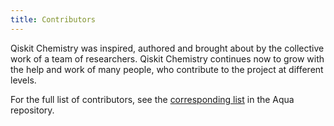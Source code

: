 ```yaml
---
title: Contributors
---
```


Qiskit Chemistry was inspired, authored and brought about by the
collective work of a team of researchers. Qiskit Chemistry continues now
to grow with the help and work of many people, who contribute to the
project at different levels.

For the full list of contributors, see the [corresponding
list](https://github.com/Qiskit/qiskit-aqua/blob/master/CONTRIBUTORS.rst)
in the Aqua repository.
